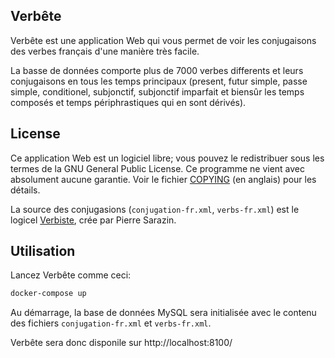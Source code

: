 ## Verbête

Verbête est une application Web qui vous permet de voir les conjugaisons des verbes français d'une manière très facile.

La basse de données comporte plus de 7000 verbes differents et leurs conjugaisons en tous les temps principaux (present, futur simple, passe simple, conditionel, subjonctif, subjonctif imparfait et biensûr les temps composés et temps périphrastiques qui en sont dérivés).

##  License

Ce application Web est un logiciel libre; vous pouvez le redistribuer sous les termes de la GNU General Public License. Ce programme ne vient avec absolument aucune garantie. Voir le fichier [COPYING](./COPYING) (en anglais) pour les détails.

La source des conjugasions (`conjugation-fr.xml`, `verbs-fr.xml`) est le logicel [Verbiste](http://sarrazip.com/dev/verbiste.html), crée par Pierre Sarazin.

## Utilisation

Lancez Verbête comme ceci:

```bash
docker-compose up
```

Au démarrage, la base de données MySQL sera initialisée avec le contenu des fichiers `conjugation-fr.xml` et `verbs-fr.xml`.

Verbête sera donc disponile sur http://localhost:8100/
